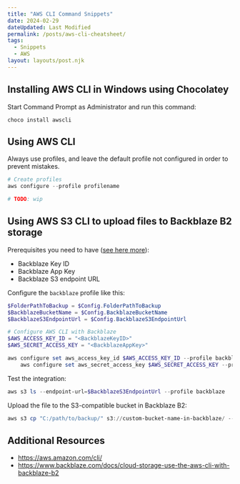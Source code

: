 ```yaml
---
title: "AWS CLI Command Snippets"
date: 2024-02-29
dateUpdated: Last Modified
permalink: /posts/aws-cli-cheatsheet/
tags:
  - Snippets
  - AWS
layout: layouts/post.njk
---
```


## Installing AWS CLI in Windows using Chocolatey

Start Command Prompt as Administrator and run this command:
```
choco install awscli
```

## Using AWS CLI

Always use profiles, and leave the default profile not configured in order to prevent mistakes.

```powershell
# Create profiles
aws configure --profile profilename

# TODO: wip
```

## Using AWS S3 CLI to upload files to Backblaze B2 storage

Prerequisites you need to have ([see here more](https://www.backblaze.com/docs/cloud-storage-use-the-aws-cli-with-backblaze-b2)):
- Backblaze Key ID
- Backblaze App Key
- Backblaze S3 endpoint URL

Configure the `backblaze` profile like this:
```powershell
$FolderPathToBackup = $Config.FolderPathToBackup
$BackblazeBucketName = $Config.BackblazeBucketName
$BackblazeS3EndpointUrl = $Config.BackblazeS3EndpointUrl

# Configure AWS CLI with Backblaze
$AWS_ACCESS_KEY_ID = "<BackblazeKeyID>"
$AWS_SECRET_ACCESS_KEY = "<BackblazeAppKey>"

aws configure set aws_access_key_id $AWS_ACCESS_KEY_ID --profile backblaze; `
    aws configure set aws_secret_access_key $AWS_SECRET_ACCESS_KEY --profile backblaze
```

Test the integration:
```powershell
aws s3 ls --endpoint-url=$BackblazeS3EndpointUrl --profile backblaze
```

Upload the file to the S3-compatible bucket in Backblaze B2:
```powershell
aws s3 cp "C:/path/to/backup/" s3://custom-bucket-name-in-backblaze/ --recursive --profile backblaze --endpoint-url=$BackblazeS3EndpointUrl
```

## Additional Resources

- https://aws.amazon.com/cli/
- https://www.backblaze.com/docs/cloud-storage-use-the-aws-cli-with-backblaze-b2

